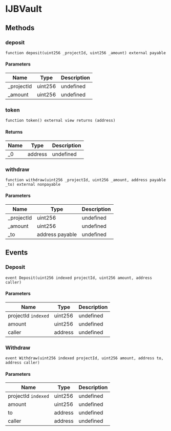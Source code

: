 # IJBVault









## Methods

### deposit

```solidity
function deposit(uint256 _projectId, uint256 _amount) external payable
```





#### Parameters

| Name | Type | Description |
|---|---|---|
| _projectId | uint256 | undefined
| _amount | uint256 | undefined

### token

```solidity
function token() external view returns (address)
```






#### Returns

| Name | Type | Description |
|---|---|---|
| _0 | address | undefined

### withdraw

```solidity
function withdraw(uint256 _projectId, uint256 _amount, address payable _to) external nonpayable
```





#### Parameters

| Name | Type | Description |
|---|---|---|
| _projectId | uint256 | undefined
| _amount | uint256 | undefined
| _to | address payable | undefined



## Events

### Deposit

```solidity
event Deposit(uint256 indexed projectId, uint256 amount, address caller)
```





#### Parameters

| Name | Type | Description |
|---|---|---|
| projectId `indexed` | uint256 | undefined |
| amount  | uint256 | undefined |
| caller  | address | undefined |

### Withdraw

```solidity
event Withdraw(uint256 indexed projectId, uint256 amount, address to, address caller)
```





#### Parameters

| Name | Type | Description |
|---|---|---|
| projectId `indexed` | uint256 | undefined |
| amount  | uint256 | undefined |
| to  | address | undefined |
| caller  | address | undefined |




